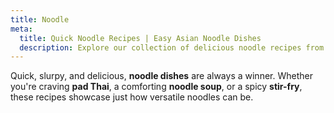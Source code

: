 ```yaml
---
title: Noodle
meta:
  title: Quick Noodle Recipes | Easy Asian Noodle Dishes
  description: Explore our collection of delicious noodle recipes from around Asia. From stir-fries and soups to cold noodle salads - find your perfect noodle dish.
---
```


Quick, slurpy, and delicious, **noodle dishes** are always a winner. Whether you're craving **pad Thai**, a comforting **noodle soup**, or a spicy **stir-fry**, these recipes showcase just how versatile noodles can be.
